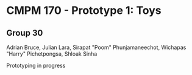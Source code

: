 # CMPM 170 - Prototype 1: Toys
## Group 30
Adrian Bruce, Julian Lara, Sirapat "Poom" Phunjamaneechot, Wichapas "Harry" Pichetpongsa, Shloak Sinha

Prototyping in progress